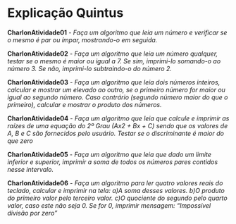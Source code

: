 # Explicação Quintus

**CharlonAtividade01** - *Faça um algoritmo que leia um número e verificar se o mesmo é par ou ímpar, mostrando-o em seguida.*

**CharlonAtividade02** - *Faça um algoritmo que leia um número qualquer, testar se o mesmo é maior ou igual a 7. Se sim, imprimi-lo somando-o ao número 3. Se não, imprimi-lo subtraindo-o do número 2.*

**CharlonAtividade03** - *Faça um algoritmo que leia dois números inteiros, calcular e mostrar um elevado ao outro, se o primeiro número for maior ou igual  ao segundo número. Caso contrário (segundo número maior do que o primeiro), calcular e mostrar o produto dos números.*

**CharlonAtividade04** - *Faça um algoritmo que leia que calcule e imprimir as raízes de uma equação do 2º Grau (Ax2 + Bx + C) sendo que os valores de A, B e C são fornecidos pelo usuário. Testar se o discriminante é maior do que zero*

**CharlonAtividade05** - *Faça um algoritmo que leia que dado um limite inferior e superior, imprimir a soma de todos os números pares contidos nesse intervalo.*

**CharlonAtividade06** - *Faça um algoritmo para ler quatro valores reais do teclado, calcular e imprimir na tela:*
*a)A soma desses valores.*
*b)O produto do primeiro valor pelo terceiro valor.*
*c)O quociente do segundo pelo quarto valor, caso este não seja 0. Se for 0, imprimir mensagem: “Impossível divisão por zero”*

